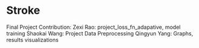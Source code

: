 # Stroke
Final Project
Contribution:
Zexi Rao: project_loss_fn_adapative, model training
Shaokai Wang: Project Data Preprocessing
Qingyun Yang: Graphs, results visualizations
